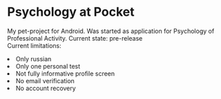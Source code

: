 # Psychology at Pocket

My pet-project for Android. Was started as application for Psychology of Professional Activity.
Current state: pre-release <br>
Current limitations:<br>

<li>Only russian</li>
<li>Only one personal test</li>
<li>Not fully informative profile screen</li>
<li>No email verification</li>
<li>No account recovery</li>
